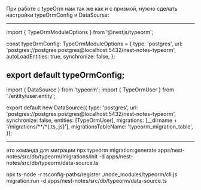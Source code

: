 При работе с typeOrm нам так же как и с призмой, нужно сделать настройки typeOrmConfig и DataSourse:

---

import { TypeOrmModuleOptions } from '@nestjs/typeorm';

const typeOrmConfig: TypeOrmModuleOptions = {
type: 'postgres',
url: 'postgres://postgres:postgres@localhost:5432/nest-notes-typeorm',
autoLoadEntities: true,
synchronize: false,
};

## export default typeOrmConfig;

import { DataSource } from 'typeorm';
import { TypeOrmUser } from './entity/user.entity';

export default new DataSource({
type: 'postgres',
url: 'postgres://postgres:postgres@localhost:5432/nest-notes-typeorm',
synchronize: false,
entities: [TypeOrmUser],
migrations: [__dirname + '/migrations/**/*{.ts,.js}'],
migrationsTableName: 'typeorm_migration_table',
});

---

это команда для миграции
npx typeorm migration:generate apps/nest-notes/src/db/typeorm/migrations/init -d apps/nest-notes/src/db/typeorm/data-source.ts

npx ts-node -r tsconfig-paths/register ./node_modules/typeorm/cli.js migration:run -d apps/nest-notes/src/db/typeorm/data-source.ts
